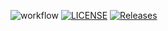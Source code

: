 ![workflow](https://github.com/MyaPhooNyo/sem/actions/workflows/main.yml/badge.svg)
[![LICENSE](https://img.shields.io/github/license/MyaPhooNyo/sem.svg?style=flat-square)](https://github.com/MyaPhooNyo/sem/blob/master/LICENSE)
[![Releases](https://img.shields.io/github/release/MyaPhooNyo/sem/all.svg?style=flat-square)](https://github.com/MyaPhooNyo/sem/releases)